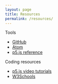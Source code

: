 ```yaml
---
layout: page
title: Resources
permalink: /resources/
---
```



<div class="col-md-6">
	<div class="panel panel-default">
	  <div class="panel-heading">Tools</div>
	  <div class="panel-body">
	    <ul>
	    	<li><a href="http://github.com">GitHub</a></li>
				<li><a href="http://atom.io">Atom</a></li>
	    	<li><a href="http://p5js.org/reference/">p5.js reference</a></li>
	    </ul>
	  </div>
	</div>
</div>

<div class="col-md-6">
	<div class="panel panel-default">
	  <div class="panel-heading">Coding resources</div>
	  <div class="panel-body">
	    <ul>
				<li><a href="https://www.youtube.com/playlist?list=PLRqwX-V7Uu6Zy51Q-x9tMWIv9cueOFTFA">p5.js video tutorials</a></li>
				<li><a href="http://www.w3schools.com/">W3Schools</a></li>
			</ul>
	  </div>
	</div>
</div>
<div class="clearfix clear"></div>
